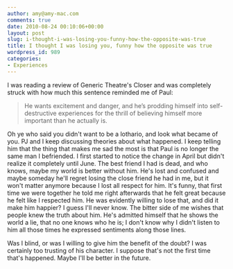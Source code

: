 ```yaml
---
author: amy@amy-mac.com
comments: true
date: 2010-08-24 00:10:06+00:00
layout: post
slug: i-thought-i-was-losing-you-funny-how-the-opposite-was-true
title: I thought I was losing you, funny how the opposite was true
wordpress_id: 989
categories:
- Experiences
---
```


I was reading a review of Generic Theatre's Closer and was completely struck with how much this sentence reminded me of Paul:



> He wants excitement and danger, and he’s prodding himself into self-destructive experiences for the thrill of believing himself more important than he actually is.



Oh ye who said you didn't want to be a lothario, and look what became of you. PJ and I keep discussing theories about what happened. I keep telling him that the thing that makes me sad the most is that Paul is no longer the same man I befriended. I first started to notice the change in April but didn't realize it completely until June. The best friend I had is dead, and who knows, maybe my world is better without him. He's lost and confused and maybe someday he'll regret losing the close friend he had in me, but it won't matter anymore because I lost all respect for him. It's funny, that first time we were together he told me right afterwards that he felt great because he felt like I respected him. He was evidently willing to lose that, and did it make him happier? I guess I'll never know. The bitter side of me wishes that people knew the truth about him. He's admitted himself that he shows the world a lie, that no one knows who he is; I don't know why I didn't listen to him all those times he expressed sentiments along those lines.

Was I blind, or was I willing to give him the benefit of the doubt? I was certainly too trusting of his character. I suppose that's not the first time that's happened. Maybe I'll be better in the future.
